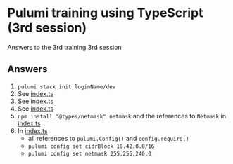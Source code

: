 # Pulumi training using TypeScript (3rd session)

Answers to the 3rd training 3rd session

## Answers

1. `pulumi stack init loginName/dev`
2. See [index.ts](index.ts)
3. See [index.ts](index.ts)
4. See [index.ts](index.ts)
5. `npm install "@types/netmask" netmask` and the references to `Netmask` in [index.ts](index.ts)
6. In [index.ts](index.ts)
   * all references to `pulumi.Config()` and `config.require()`
   * `pulumi config set cidrBlock 10.42.0.0/16`
   * `pulumi config set netmask 255.255.240.0`
